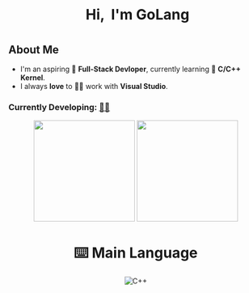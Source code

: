 # <p align="center">️ **Hi, <img align="center" weight=50 height=50> I'm GoLang**</p>

<p align="center">

## **About Me**

- I'm an aspiring 🔭️ **Full-Stack Devloper**, currently learning 🌱 **C/C++ Kernel**.
- I always **love** to 👨‍💻 work with **Visual Studio**.

### **Currently Developing:** <a href="https://i.imgur.com/MxAE8Wp.mp4" title="click on the emoji">👨‍🎓️️</a>

<div align="center">
<p align="center">
<img height="200" src="https://github-readme-stats.vercel.app/api/?username=GoLang1337&show_icons=true&title_color=fffffff&icon_color=000000&text_color=000000"/>
<img height="200" src="https://github-readme-stats.vercel.app/api/top-langs/?username=GoLang1337&show_icons=true&title_color=fffffff&icon_color=000000&text_color=000000" />
</p>
  
 # ⌨️ Main Language
![C++](https://img.shields.io/badge/-C%2B%2B-283593?style=for-the-badge&logo=c%2B%2B)
